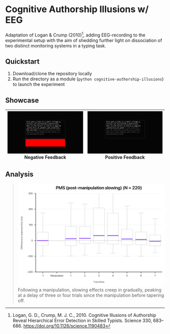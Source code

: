 # Cognitive Authorship Illusions w/ EEG

Adaptation of Logan & Crump (2010)[^1], adding EEG-recording to the experimental setup with the aim of shedding further light on dissociation of two distinct monitoring systems in a typing task.

## Quickstart
1. Download/clone the repository locally
2. Run the directory as a module (`python cognitive-authorship-illusions`) to launch the experiment

## Showcase
![](showcase/demo_negative_feedback.png) Negative Feedback  | ![](showcase/demo_positive_feedback.png) Positive Feedback  |
:---------------------------------------:|:----------------------------------------:|

## Analysis
>![](showcase/post_manipulation_slowing.png)
>Following a manipulation, slowing effects creep in gradually, peaking at a delay of three or four trials since the manipulation before tapering off.

[^1]: Logan, G. D., Crump, M. J. C., 2010. Cognitive Illusions of Authorship Reveal Hierarchical Error Detection in Skilled Typists. Science 330, 683–686. https://doi.org/10.1126/science.1190483
